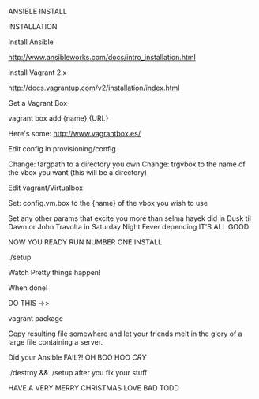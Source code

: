 ANSIBLE INSTALL

INSTALLATION

Install Ansible

http://www.ansibleworks.com/docs/intro_installation.html

Install Vagrant 2.x

http://docs.vagrantup.com/v2/installation/index.html

Get a Vagrant Box

vagrant box add {name} {URL}

Here's some: http://www.vagrantbox.es/

Edit config in provisioning/config

Change: targpath to a directory you own
Change: trgvbox to the name of the vbox you want (this will be a directory)

Edit vagrant/Virtualbox

Set: config.vm.box to the {name} of the vbox you wish to use

Set any other params that excite you more than selma hayek did in Dusk til Dawn  or John Travolta in Saturday Night Fever depending IT'S ALL GOOD

NOW YOU READY RUN NUMBER ONE INSTALL:

./setup

Watch Pretty things happen!

When done! 

DO THIS ->>

vagrant package

Copy resulting file somewhere and let your friends melt in the glory of a large file containing a server.

Did your Ansible FAIL?! OH BOO HOO *CRY* 

./destroy && ./setup after you fix your stuff

HAVE A VERY MERRY CHRISTMAS LOVE BAD TODD



